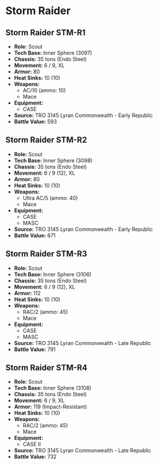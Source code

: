 # Storm Raider
## Storm Raider STM-R1
- **Role:** Scout
- **Tech Base:** Inner Sphere (3097)
- **Chassis:** 35 tons (Endo Steel)
- **Movement:** 6 / 9, XL
- **Armor:** 80
- **Heat Sinks:** 10 (10)
- **Weapons:**
  - AC/10 (ammo: 10)
  - Mace
- **Equipment:**
  - CASE
- **Source:** TRO 3145 Lyran Commonwealth - Early Republic
- **Battle Value:** 593

## Storm Raider STM-R2
- **Role:** Scout
- **Tech Base:** Inner Sphere (3098)
- **Chassis:** 35 tons (Endo Steel)
- **Movement:** 6 / 9 (12), XL
- **Armor:** 80
- **Heat Sinks:** 10 (10)
- **Weapons:**
  - Ultra AC/5 (ammo: 40)
  - Mace
- **Equipment:**
  - CASE
  - MASC
- **Source:** TRO 3145 Lyran Commonwealth - Early Republic
- **Battle Value:** 671

## Storm Raider STM-R3
- **Role:** Scout
- **Tech Base:** Inner Sphere (3106)
- **Chassis:** 35 tons (Endo Steel)
- **Movement:** 6 / 9 (12), XL
- **Armor:** 112
- **Heat Sinks:** 10 (10)
- **Weapons:**
  - RAC/2 (ammo: 45)
  - Mace
- **Equipment:**
  - CASE
  - MASC
- **Source:** TRO 3145 Lyran Commonwealth - Late Republic
- **Battle Value:** 791

## Storm Raider STM-R4
- **Role:** Scout
- **Tech Base:** Inner Sphere (3108)
- **Chassis:** 35 tons (Endo Steel)
- **Movement:** 6 / 9, XL
- **Armor:** 119 (Impact-Resistant)
- **Heat Sinks:** 10 (10)
- **Weapons:**
  - RAC/2 (ammo: 45)
  - Mace
- **Equipment:**
  - CASE II
- **Source:** TRO 3145 Lyran Commonwealth - Late Republic
- **Battle Value:** 732

